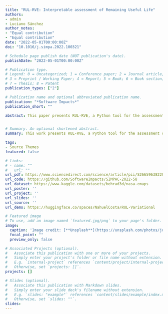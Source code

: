 ```yaml
---
title: "RUL-RVE: Interpretable assessment of Remaining Useful Life"
authors:
- admin
- Luciano Sánchez
author_notes:
- "Equal contribution"
- "Equal contribution"
date: "2022-05-01T00:00:00Z"
doi: "10.1016/j.simpa.2022.100321"

# Schedule page publish date (NOT publication's date).
publishDate: "2022-05-01T00:00:00Z"

# Publication type.
# Legend: 0 = Uncategorized; 1 = Conference paper; 2 = Journal article;
# 3 = Preprint / Working Paper; 4 = Report; 5 = Book; 6 = Book section;
# 7 = Thesis; 8 = Patent
publication_types: ["2"]

# Publication name and optional abbreviated publication name.
publication: "*Software Impacts*"
publication_short: ""

abstract: This paper presents RUL-RVE, a Python tool for the assessment of Remaining Useful Life (RUL). Physical systems are normally subject to degradations that ultimately lead to failure, therefore prognostic technologies are crucial to estimate the lifetime of the system to be monitored. The problem with most existing data-driven approaches is that they lack an explanatory component to understand model learning and/or the nature of the data. RUL-RVE is a framework based on recurrent neural networks and variational inference that can achieve remarkable forecast accuracy while providing an interpretable assessment, which is highly valuable in real-world environments.


# Summary. An optional shortened abstract.
summary: This work presents RUL-RVE, a Python tool for the assessment of Remaining Useful Life (RUL) that can achieve remarkable forecast accuracy while providing an interpretable assessment.

tags:
- Source Themes
featured: false

# links:
# - name: ""
#   url: ""
url_pdf: https://www.sciencedirect.com/science/article/pii/S2665963822000537
url_code: https://github.com/SoftwareImpacts/SIMPAC-2022-58
url_dataset: https://www.kaggle.com/datasets/behrad3d/nasa-cmaps
url_poster: ''
url_project: ''
url_slides: ''
url_source: ''
url_demo: https://huggingface.co/spaces/NahuelCosta/RUL-Variational

# Featured image
# To use, add an image named `featured.jpg/png` to your page's folder. 
image:
  caption: 'Image credit: [**Unsplash**](https://unsplash.com/photos/jdD8gXaTZsc)'
  focal_point: ""
  preview_only: false

# Associated Projects (optional).
#   Associate this publication with one or more of your projects.
#   Simply enter your project's folder or file name without extension.
#   E.g. `internal-project` references `content/project/internal-project/index.md`.
#   Otherwise, set `projects: []`.
projects: []

# Slides (optional).
#   Associate this publication with Markdown slides.
#   Simply enter your slide deck's filename without extension.
#   E.g. `slides: "example"` references `content/slides/example/index.md`.
#   Otherwise, set `slides: ""`.
slides: 
---
```

